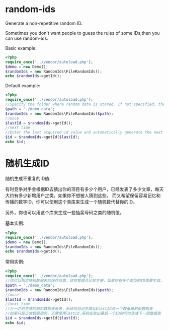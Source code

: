 # random-ids
Generate a non-repetitive random ID.

Sometimes you don't want people to guess the rules of some IDs,then you can use random-ids.

Basic example:
```php
<?php
require_once('../vendor/autoload.php');
$demo = new Demo();
$randomIds = new RandomIds\FileRandomIds();
echo $randomIds->getId();
```
Default example:
```php
<?php
require_once('../vendor/autoload.php');
//Specify the folder where random data is stored. If not specified, the data will be stored in the vendor....
$path = './demo_data';
$randomIds = new RandomIds\FileRandomIds($path);
//once
$lastId = $randomIds->getId();
//next time
//Enter the last acquired id value and automatically generate the next order of magnitude random table if the data file is lost.
$id = $randomIds->getId($lastId);
echo $id;
```

# 随机生成ID
随机生成不重复的ID值.

有时竞争对手会根据ID去猜出你的项目有多少个用户，已经发表了多少文章，每天大约有多少新增用户之类。如果你不想被人猜到这些，
而又希望保留容易记忆和传播的数字ID，你可以使用这个类库来生成一个随机数代替你的ID。

另外，你也可以用这个库来生成一些抽奖号码之类的随机值。

基本实例:
```php
<?php
require_once('../vendor/autoload.php');
$demo = new Demo();
$randomIds = new RandomIds\FileRandomIds();
echo $randomIds->getId();
```
常用实例:
```php
<?php
require_once('../vendor/autoload.php');
//你可以指定随机数据表的保存位置，这样管理会比较方便，如果你有多个类型的ID需要生成，可以分别把随机数据表保存在不同的文件夹下
$path = './demo_data';
$randomIds = new RandomIds\FileRandomIds($path);
//once
$lastId = $randomIds->getId();
//next time
//万一之前生成的随机数据表丢失，系统将自动生成比$lastId高一个数量级的新数据表
//如果只是正常数据用完，无需使用lastId,系统在取出最后一个ID的同时生成下一组数据表
$id = $randomIds->getId($lastId);
echo $id;
```

